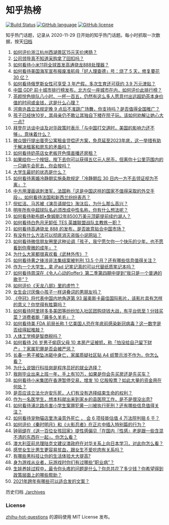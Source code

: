 # 知乎热榜
[![Build Status](https://github.com/ToWeLong/zhihu-hot-questions/workflows/CI/badge.svg)](https://github.com/ToWeLong/zhihu-hot-questions/actions)
[![GitHub language](https://img.shields.io/badge/language-golang-orange.svg)](https://golang.org/)
[![GitHub license](https://img.shields.io/github/license/ToWeLong/zhihu-hot-questions)](https://github.com/ToWeLong/zhihu-hot-questions/blob/main/LICENSE)

知乎热门话题，记录从 2020-11-29 日开始的知乎热门话题。每小时抓取一次数据，按天[归档](./archives)

<!-- BEGIN -->

1. [如何评价浙江杭州西湖景区15元天价烤肠？](https://www.zhihu.com/question/432710404)
1. [公司领导真不知道采购拿了回扣吗？](https://www.zhihu.com/question/304045143)
1. [如何看待小米11将全球首发高通骁龙888处理器？](https://www.zhihu.com/question/432912585)
1. [如何看待美国海军宣布报废准航母「好人理查德」号：烧了 5 天，修复要花 30 亿？](https://www.zhihu.com/question/432854876)
1. [如何看待俄罗斯女性可享受 3 年产假，多次生育还可获约 3.9 万元津贴？](https://www.zhihu.com/question/432690269)
1. [中国 GDP 前十城市排行榜发布，北方仅一座城市在内，如何评价此排行榜？](https://www.zhihu.com/question/432834546)
1. [茶颜悦色排队八小时、一杯一百五，仍然有这么多人愿意付出远超奶茶本身价值的时间或金钱，这是什么心理？](https://www.zhihu.com/question/432808267)
1. [河南许昌立法规定晚 9 点后不准跳广场舞，你支持吗？是否值得全国推广？](https://www.zhihu.com/question/433097856)
1. [孩子已经快10岁，其母亲仍不敢让其独自下楼在院子玩。该如何劝解让她心大一点?](https://www.zhihu.com/question/427154422)
1. [拜登在访谈中谈及对华政策时表示「与中国打交道时，美国的影响力还不够」，意味着什么？](https://www.zhihu.com/question/433020016)
1. [微众银行提出蛋壳公寓租金贷偿还方案，免息延至2023年底，这一举措有助于解决租客和房东的矛盾吗？](https://www.zhihu.com/question/433093426)
1. [如何看待奶茶店女老板开色情直播还房租？](https://www.zhihu.com/question/432986590)
1. [如果给你一个按钮，按下去你可以获得五亿元人民币，但离你十公里范围内的一只蜗牛会死去，你会按吗？](https://www.zhihu.com/question/432138677)
1. [大学生最好的状态是什么？](https://www.zhihu.com/question/333711492)
1. [如何看待离婚冷静期实施条款规定「冷静期后 30 日内一方不去领证视为不离」？](https://www.zhihu.com/question/433131078)
1. [中方用漫画讽刺澳军，法国称「这是中国这样的国家不值得采取的外交手段」，如何看待法国和新西兰纷纷表态？](https://www.zhihu.com/question/432882362)
1. [倪虹洁、马苏被《演员请就位》淘汰后，为什么那么高兴？](https://www.zhihu.com/question/432710462)
1. [明年所有中超球队名必须改成中性名称，你有什么想法呢？](https://www.zhihu.com/question/432056058)
1. [如何看待勒布朗•詹姆斯2年8500万美元顶薪提前续约湖人？](https://www.zhihu.com/question/433079886)
1. [如何看待白色月牙卸任 TES 英雄联盟战队主教练一职？](https://www.zhihu.com/question/433024916)
1. [如何看待高通骁龙 888 的发布，是否故意贴合中国市场？](https://www.zhihu.com/question/432872082)
1. [有没有什么方法可以彻底消灭盗版小说网站？](https://www.zhihu.com/question/425027825)
1. [如何看待微信朋友圈里这种论调「孩子，我宁愿欠你一个快乐的少年，也不愿看到你卑微的成年」？](https://www.zhihu.com/question/50401236)
1. [为什么大家都很喜欢看《武林外传》？](https://www.zhihu.com/question/430283386)
1. [如何看待黄之锋涉非法集结案被判刑 13.5 个月？还有哪些信息值得关注？](https://www.zhihu.com/question/432993047)
1. [作为一个大学生，拿 iPad 记笔记真的可以代替纸质笔记本吗？](https://www.zhihu.com/question/304770209)
1. [如何看待周深在《令人心动的offer》第二季第四期中提到“我只是一个普通的歌手”？](https://www.zhihu.com/question/433045701)
1. [如何评价《天龙八部》里的虚竹？](https://www.zhihu.com/question/22103650)
1. [女生会讨厌像小孩子一样讲叠词的男朋友吗？](https://www.zhihu.com/question/432176430)
1. [《夺冠》将代表中国内地角逐第 93 届奥斯卡最佳国际影片，该影片具有怎样的意义？你觉得有胜算吗？](https://www.zhihu.com/question/433114783)
1. [如何看待阿里拼多多美团等纷纷加入社区团购烧钱大战，有平台低至 1 分钱买菜？消费者能「薅多久羊毛」？](https://www.zhihu.com/question/432996909)
1. [如何看待美 FDA 前局长称 1 亿美国人恐在年底前感染新冠病毒？这一数字是否经得起推敲？](https://www.zhihu.com/question/432954255)
1. [人体工学椅是智商税吗？](https://www.zhihu.com/question/354809821)
1. [如何看待 26 岁男子偷窃父母 10 本房产证被抓，称「怕没给自己留下财产」？家属犯罪是否会被严惩？](https://www.zhihu.com/question/433092453)
1. [长春一男子被坠冰砸中身亡，家属质疑社区贴 A4 纸警示涉不作为，你怎么看？](https://www.zhihu.com/question/433032668)
1. [为什么说银行科技岗是程序员好的就业选择？](https://www.zhihu.com/question/380468704)
1. [我刚毕业出来上班一年，手上有10万，如果是你会先买房还是先买车？](https://www.zhihu.com/question/430477261)
1. [如何看待小米集团在香港暂停交易，增发 10 亿股股票？如此大量的资金用在何处？](https://www.zhihu.com/question/432936375)
1. [是否应该立法允许安乐死，人们有没有选择结束生命的权利？](https://www.zhihu.com/question/432953501)
1. [作为一名医学生，想本科就出来到家乡的县医院工作，是不是很没出息?](https://www.zhihu.com/question/433057564)
1. [如何看待浦北路杀害小学生案罪犯黄一川被执行死刑？还有哪些信息值得关注？](https://www.zhihu.com/question/433148608)
1. [如何看待宠物猫店里洗澡意外死亡 ， 会 6 项技能估值 4 万法院判赔 6 千？](https://www.zhihu.com/question/432995853)
1. [如何评价《秦时明月》和《火影忍者》在正片中插入特别篇的行为？](https://www.zhihu.com/question/433042501)
1. [钟丽缇在《送一百位女孩回家》提性感偏见「在国内『性感』老是跟一些含混不清的东西在一起」，你怎么看？](https://www.zhihu.com/question/433038885)
1. [澳大利亚前总理陆克文建议澳政府在对华关系上向日本学习，对此你怎么看？](https://www.zhihu.com/question/433140811)
1. [感觉女生比男生更容易贫血，跟女生不爱吃肉有关系吗？](https://www.zhihu.com/question/432937980)
1. [有哪些黑科技让你的生活体验大大提高?](https://www.zhihu.com/question/433053931)
1. [身为游戏从业者，玩游戏时你们有过哪些“职业病”？](https://www.zhihu.com/question/432724879)
1. [生娃养娃过程中，最令你头疼的问题是什么？你总共花了多少钱？你希望得到政策层面上的哪些帮助？](https://www.zhihu.com/question/432793321)
1. [2021年跨年有哪些可以适合发的文案？](https://www.zhihu.com/question/432126956)

<!-- END -->

历史归档 [./archives](./archives)


### License
[zhihu-hot-questions](https://github.com/towelong/zhihu-hot-questions) 的源码使用 MIT License 发布。